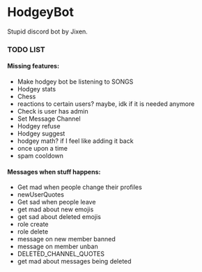 # HodgeyBot
Stupid discord bot by Jixen.

### TODO LIST

#### Missing features:
* Make hodgey bot be listening to SONGS
* Hodgey stats
* Chess
* reactions to certain users? maybe, idk if it is needed anymore
* Check is user has admin
* Set Message Channel
* Hodgey refuse
* Hodgey suggest
* hodgey math? if I feel like adding it back
* once upon a time
* spam cooldown

#### Messages when stuff happens:
* Get mad when people change their profiles
* newUserQuotes
* Get sad when people leave
* get mad about new emojis
* get sad about deleted emojis
* role create
* role delete
* message on new member banned
* message on member unban
* DELETED_CHANNEL_QUOTES
* get mad about messages being deleted
